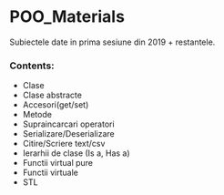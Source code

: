 # POO_Materials
Subiectele date in prima sesiune din 2019 + restantele.

### Contents:
- Clase
- Clase abstracte
- Accesori(get/set)
- Metode
- Supraincarcari operatori
- Serializare/Deserializare
- Citire/Scriere text/csv
- Ierarhii de clase (Is a, Has a)
- Functii virtual pure
- Functii virtuale
- STL
